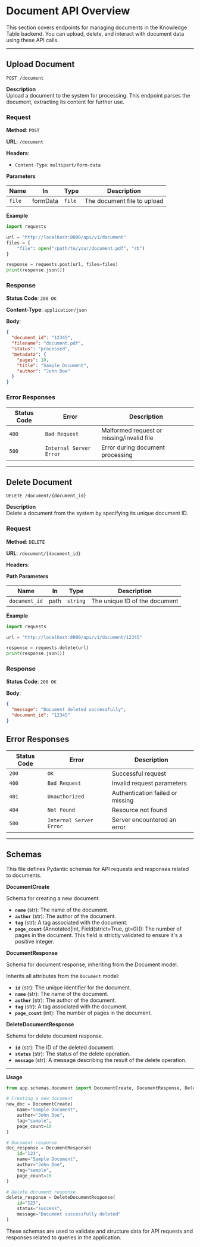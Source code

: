# Document API Overview

This section covers endpoints for managing documents in the Knowledge Table backend. You can upload, delete, and interact with document data using these API calls.

---

## **Upload Document**

`POST /document`

**Description**  
Upload a document to the system for processing. This endpoint parses the document, extracting its content for further use.

### Request

**Method**: `POST`

**URL**: `/document`

**Headers**:

- `Content-Type`: `multipart/form-data`

**Parameters**

| Name   | In       | Type   | Description                 |
| ------ | -------- | ------ | --------------------------- |
| `file` | formData | `file` | The document file to upload |

**Example**

```python
import requests

url = "http://localhost:8000/api/v1/document"
files = {
    "file": open("/path/to/your/document.pdf", "rb")
}

response = requests.post(url, files=files)
print(response.json())
```

### Response

**Status Code**: `200 OK`

**Content-Type**: `application/json`

**Body**:

```json
{
  "document_id": "12345",
  "filename": "document.pdf",
  "status": "processed",
  "metadata": {
    "pages": 10,
    "title": "Sample Document",
    "author": "John Doe"
  }
}
```

### Error Responses

| Status Code | Error                   | Description                               |
| ----------- | ----------------------- | ----------------------------------------- |
| `400`       | `Bad Request`           | Malformed request or missing/invalid file |
| `500`       | `Internal Server Error` | Error during document processing          |

---

## **Delete Document**

`DELETE /document/{document_id}`

**Description**  
Delete a document from the system by specifying its unique document ID.

### Request

**Method**: `DELETE`

**URL**: `/document/{document_id}`

**Headers**:

**Path Parameters**

| Name          | In   | Type     | Description                   |
| ------------- | ---- | -------- | ----------------------------- |
| `document_id` | path | `string` | The unique ID of the document |

**Example**

```python
import requests

url = "http://localhost:8000/api/v1/document/12345"

response = requests.delete(url)
print(response.json())
```

### Response

**Status Code**: `200 OK`

**Body**:

```json
{
  "message": "Document deleted successfully",
  "document_id": "12345"
}
```

## Error Responses

| Status Code | Error                   | Description                      |
| ----------- | ----------------------- | -------------------------------- |
| `200`       | `OK`                    | Successful request               |
| `400`       | `Bad Request`           | Invalid request parameters       |
| `401`       | `Unauthorized`          | Authentication failed or missing |
| `404`       | `Not Found`             | Resource not found               |
| `500`       | `Internal Server Error` | Server encountered an error      |

---

## Schemas

This file defines Pydantic schemas for API requests and responses related to documents.

**DocumentCreate**

Schema for creating a new document.

- **`name`** (str): The name of the document.
- **`author`** (str): The author of the document.
- **`tag`** (str): A tag associated with the document.
- **`page_count`** (Annotated[int, Field(strict=True, gt=0)]): The number of pages in the document. This field is strictly validated to ensure it's a positive integer.

**DocumentResponse**

Schema for document response, inheriting from the Document model.

Inherits all attributes from the `Document` model:

- **`id`** (str): The unique identifier for the document.
- **`name`** (str): The name of the document.
- **`author`** (str): The author of the document.
- **`tag`** (str): A tag associated with the document.
- **`page_count`** (int): The number of pages in the document.

**DeleteDocumentResponse**

Schema for delete document response.

- **`id`** (str): The ID of the deleted document.
- **`status`** (str): The status of the delete operation.
- **`message`** (str): A message describing the result of the delete operation.

---

**Usage**

```python
from app.schemas.document import DocumentCreate, DocumentResponse, DeleteDocumentResponse

# Creating a new document
new_doc = DocumentCreate(
    name="Sample Document",
    author="John Doe",
    tag="sample",
    page_count=10
)

# Document response
doc_response = DocumentResponse(
    id="123",
    name="Sample Document",
    author="John Doe",
    tag="sample",
    page_count=10
)

# Delete document response
delete_response = DeleteDocumentResponse(
    id="123",
    status="success",
    message="Document successfully deleted"
)
```

These schemas are used to validate and structure data for API requests and responses related to queries in the application.
